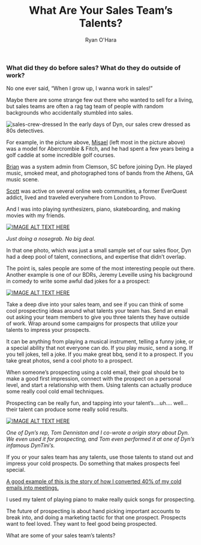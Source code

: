 ﻿---
title: What Are Your Sales Team’s Talents?
description: Any good sales manager or startup founder should do a talent audit of their sales team. When we interview Account Executives and Sales Development Representatives, we often ask them to share their stories, and understand how they got into sales.
coverImage: /img/work-in-sales.jpg
publishDate: Mar 25, 2018

author: Ryan O'Hara
authorProfile:  Ryan O'Hara has been an early employee at several startups helping them with marketing and prospecting tactics, including Dyn who was acquired by Oracle for $600+ million in 2016. He's had prospecting campaigns featured in Fortune, Mashable, and TheNextWeb. Ryan specializes in branding, business development, prospecting, and coaching people on how to make good digital first impressions. He also mentors two accelerators, The Iron Yard and The Alpha Loft, and hosts The Prospecting Podcast.
authorImage: /img/Ryan-OHara-Headshot.png
---

### What did they do before sales? What do they do outside of work?

No one ever said, “When I grow up, I wanna work in sales!”

Maybe there are some strange few out there who wanted to sell for a living, but sales teams are often a rag tag team of people with random backgrounds who accidentally stumbled into sales.

![sales-crew-dressed](/img/sales-crew-dressed.jpg) In the early days of Dyn, our sales crew dressed as 80s detectives.

For example, in the picture above, [Misael](https://www.linkedin.com/in/diazmisael/) (left most in the picture above) was a model for Abercrombie & Fitch, and he had spent a few years being a golf caddie at some incredible golf courses.

[Brian](https://www.linkedin.com/in/brian-mccall-0876507/) was a system admin from Clemson, SC before joining Dyn. He played music, smoked meat, and photographed tons of bands from the Athens, GA music scene.

[Scott](https://www.linkedin.com/in/scotcha/) was active on several online web communities, a former EverQuest addict, lived and traveled everywhere from London to Provo.

And I was into playing synthesizers, piano, skateboarding, and making movies with my friends.

[![IMAGE ALT TEXT HERE](/img/noseGrab.png)](http://www.youtube.com/watch?feature=player_embedded&v=XCCArevEIAY
)

_Just doing a nosegrab. No big deal._

In that one photo, which was just a small sample set of our sales floor, Dyn had a deep pool of talent, connections, and expertise that didn’t overlap.

The point is, sales people are some of the most interesting people out there. Another example is one of our BDRs, Jeremy Leveille using his background in comedy to write some awful dad jokes for a a prospect:

[![IMAGE ALT TEXT HERE](/img/dadJokes.png)](http://www.youtube.com/watch?feature=player_embedded&v=QD6rPZv82vs
)


Take a deep dive into your sales team, and see if you can think of some cool prospecting ideas around what talents your team has. Send an email out asking your team members to give you three talents they have outside of work. Wrap around some campaigns for prospects that utilize your talents to impress your prospects.

It can be anything from playing a musical instrument, telling a funny joke, or a special ability that not everyone can do. If you play music, send a song. If you tell jokes, tell a joke. If you make great bbq, send it to a prospect. If you take great photos, send a cool photo to a prospect.

When someone’s prospecting using a cold email, their goal should be to make a good first impression, connect with the prospect on a personal level, and start a relationship with them. Using talents can actually produce some really cool cold email techniques.

Prospecting can be really fun, and tapping into your talent’s….uh…. well… their talent can produce some really solid results.

[![IMAGE ALT TEXT HERE](/img/dynParty.png)](http://www.youtube.com/watch?feature=player_embedded&v=8Eoe3e5tyTM
)

_One of Dyn’s rep, Tom Denniston and I co-wrote a origin story about Dyn. We even used it for prospecting, and Tom even performed it at one of Dyn’s infamous DynTini’s._

If you or your sales team has any talents, use those talents to stand out and impress your cold prospects. Do something that makes prospects feel special.

[A good example of this is the story of how I converted 40% of my cold emails into meetings.](https://leadiq.com/learn/2017/05/how-we-turned-40percent-of-our-cold-email-into-meetings/)

I used my talent of playing piano to make really quick songs for prospecting.

The future of prospecting is about hand picking important accounts to break into, and doing a marketing tactic for that one prospect. Prospects want to feel loved. They want to feel good being prospected.

What are some of your sales team’s talents?